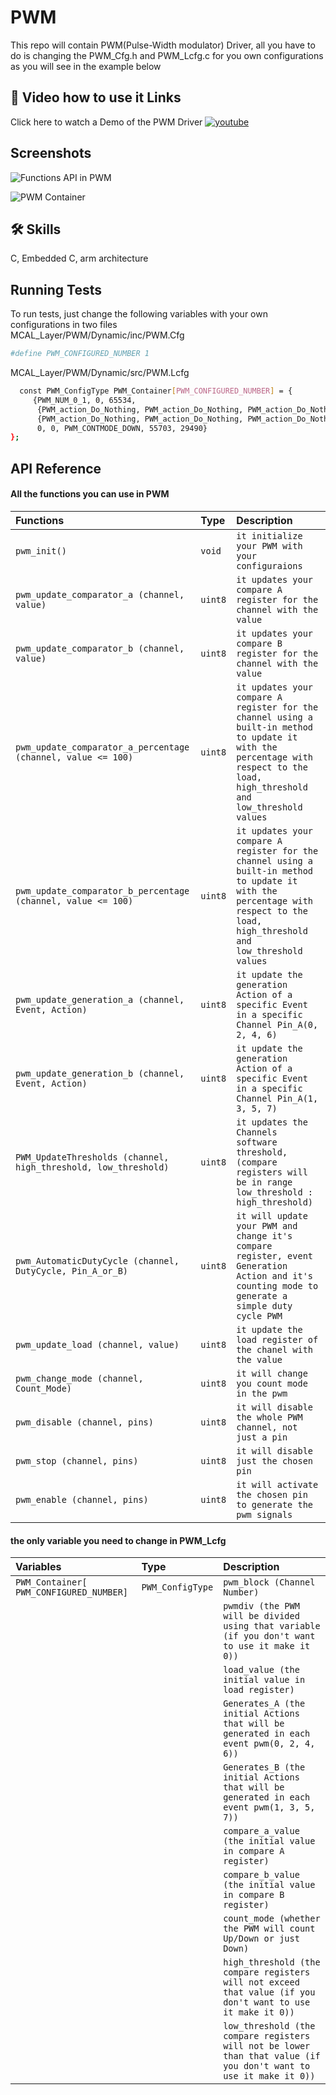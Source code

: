 
# PWM

This repo will contain PWM(Pulse-Width modulator) Driver,
all you have to do is changing the PWM_Cfg.h and PWM_Lcfg.c for you own configurations as you will see in the example below

## 🔗 Video how to use it Links
Click here to watch a Demo of the PWM Driver
[![youtube](https://img.shields.io/youtube/views/T1rNExItZcU?style=social)](https://youtu.be/-FTmAn_6DzU)


## Screenshots

![Functions API in PWM](https://user-images.githubusercontent.com/63866803/213922537-31e59ced-098f-4b7d-b2f0-585d7f6fb117.png)

![PWM Container](https://user-images.githubusercontent.com/63866803/213921669-1b8f3aa9-4edd-4aa7-a9a2-65bb3be93f42.png)


## 🛠 Skills
C, Embedded C, arm architecture

## Running Tests

To run tests, just change the following variables with your own configurations in two files <br>
MCAL_Layer/PWM/Dynamic/inc/PWM.Cfg


```bash
#define PWM_CONFIGURED_NUMBER 1
```
MCAL_Layer/PWM/Dynamic/src/PWM.Lcfg

```bash
  const PWM_ConfigType PWM_Container[PWM_CONFIGURED_NUMBER] = {
     {PWM_NUM_0_1, 0, 65534,
      {PWM_action_Do_Nothing, PWM_action_Do_Nothing, PWM_action_Do_Nothing, PWM_action_Do_Nothing, PWM_action_Do_Nothing, PWM_action_Do_Nothing},
      {PWM_action_Do_Nothing, PWM_action_Do_Nothing, PWM_action_Do_Nothing, PWM_action_Do_Nothing, PWM_action_Do_Nothing, PWM_action_Do_Nothing},
      0, 0, PWM_CONTMODE_DOWN, 55703, 29490}
};
```


## API Reference

#### All the functions you can use in PWM


| Functions | Type     | Description                |
| :-------- | :------- | :------------------------- |
| `pwm_init()` | `void` | `it initialize your PWM with your configuraions`|
| `pwm_update_comparator_a (channel, value)` | `uint8` | `it updates your compare A register for the channel with the value` |
| `pwm_update_comparator_b (channel, value)` | `uint8` | `it updates your compare B register for the channel with the value`
| `pwm_update_comparator_a_percentage (channel, value <= 100)` | `uint8` | `it updates your compare A register for the channel using a built-in method to update it with the percentage with respect to the load, high_threshold and low_threshold values`
| `pwm_update_comparator_b_percentage (channel, value <= 100)` | `uint8` | `it updates your compare A register for the channel using a built-in method to update it with the percentage with respect to the load, high_threshold and low_threshold values` |
| `pwm_update_generation_a (channel, Event, Action)` | `uint8` | `it update the generation Action of a specific Event in a specific Channel Pin_A(0, 2, 4, 6)` |
| `pwm_update_generation_b (channel, Event, Action)` | `uint8` | `it update the generation Action of a specific Event in a specific Channel Pin_A(1, 3, 5, 7)` |
| `PWM_UpdateThresholds (channel, high_threshold, low_threshold)` | `uint8` | `it updates the Channels software threshold, (compare registers will be in range low_threshold : high_threshold)` |
| `pwm_AutomaticDutyCycle (channel, DutyCycle, Pin_A_or_B)` | `uint8` | `it will update your PWM and change it's compare register, event Generation Action and it's counting mode to generate a simple duty cycle PWM` |
| `pwm_update_load (channel, value)` | `uint8` | `it update the load register of the chanel with the value` |
| `pwm_change_mode (channel, Count_Mode)` | `uint8` | `it will change you count mode in the pwm ` |
| `pwm_disable (channel, pins)` | `uint8` | `it will disable the whole PWM channel, not just a pin ` |
| `pwm_stop (channel, pins)` | `uint8` | `it will disable just the chosen pin` |
| `pwm_enable (channel, pins)` | `uint8` | `it will activate the chosen pin to generate the pwm signals` |

#### the only variable you need to change in PWM_Lcfg
| Variables | Type     | Description                       |
| :-------- | :------- | :-------------------------------- |
| `PWM_Container[ PWM_CONFIGURED_NUMBER] `      | `PWM_ConfigType` | `pwm_block (Channel Number)` |
| | |`pwmdiv (the PWM will be divided using that variable (if you don't want to use it make it 0))` |
| | |`load_value (the initial value in load register)` |
| | |`Generates_A (the initial Actions that will be generated in each event pwm(0, 2, 4, 6))` |
| | |`Generates_B (the initial Actions that will be generated in each event pwm(1, 3, 5, 7))` |
| | |`compare_a_value (the initial value in compare A register)` |
| | |`compare_b_value (the initial value in compare B register)` |
| | |`count_mode (whether the PWM will count Up/Down or just Down)` |
| | |`high_threshold (the compare registers will not exceed that value (if you don't want to use it make it 0))` |
| | |`low_threshold (the compare registers will not be lower than that value (if you don't want to use it make it 0))` |

